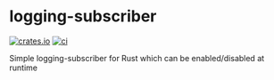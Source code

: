 # logging-subscriber

[![crates.io](https://img.shields.io/crates/v/humanize-duration.svg)](https://crates.io/crates/logging-subscriber)
[![ci](https://github.com/sephiroth74/humanize-duration/actions/workflows/rust.yml/badge.svg?branch=main)](https://github.com/sephiroth74/logging-subscriber/actions/workflows/rust.yml)

Simple logging-subscriber for Rust which can be enabled/disabled at runtime
